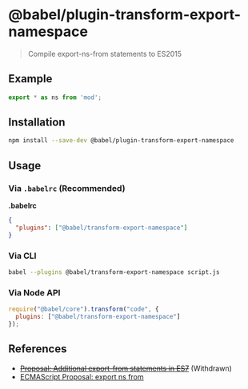 # @babel/plugin-transform-export-namespace

> Compile export-ns-from statements to ES2015

## Example

```js
export * as ns from 'mod';
```

## Installation

```sh
npm install --save-dev @babel/plugin-transform-export-namespace
```

## Usage

### Via `.babelrc` (Recommended)

**.babelrc**

```json
{
  "plugins": ["@babel/transform-export-namespace"]
}
```

### Via CLI

```sh
babel --plugins @babel/transform-export-namespace script.js
```

### Via Node API

```javascript
require("@babel/core").transform("code", {
  plugins: ["@babel/transform-export-namespace"]
});
```
## References

* ~~[Proposal: Additional export-from statements in ES7](https://github.com/leebyron/ecmascript-more-export-from)~~ (Withdrawn)
* [ECMAScript Proposal: export ns from](https://github.com/leebyron/ecmascript-export-ns-from)
